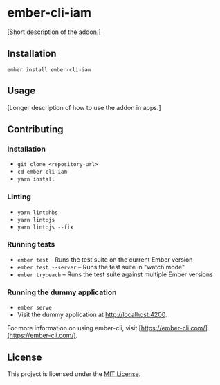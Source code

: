 ember-cli-iam
==============================================================================

[Short description of the addon.]

Installation
------------------------------------------------------------------------------

```
ember install ember-cli-iam
```


Usage
------------------------------------------------------------------------------

[Longer description of how to use the addon in apps.]


Contributing
------------------------------------------------------------------------------

### Installation

* `git clone <repository-url>`
* `cd ember-cli-iam`
* `yarn install`

### Linting

* `yarn lint:hbs`
* `yarn lint:js`
* `yarn lint:js --fix`

### Running tests

* `ember test` – Runs the test suite on the current Ember version
* `ember test --server` – Runs the test suite in "watch mode"
* `ember try:each` – Runs the test suite against multiple Ember versions

### Running the dummy application

* `ember serve`
* Visit the dummy application at [http://localhost:4200](http://localhost:4200).

For more information on using ember-cli, visit [https://ember-cli.com/](https://ember-cli.com/).

License
------------------------------------------------------------------------------

This project is licensed under the [MIT License](LICENSE.md).
